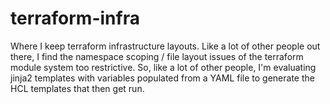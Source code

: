 # terraform-infra

Where I keep terraform infrastructure layouts.
Like a lot of other people out there, I find the namespace scoping / file layout issues of the terraform module system too restrictive.
So, like a lot of other people, I'm evaluating jinja2 templates with variables populated from a YAML file to generate the HCL templates that then get run.


